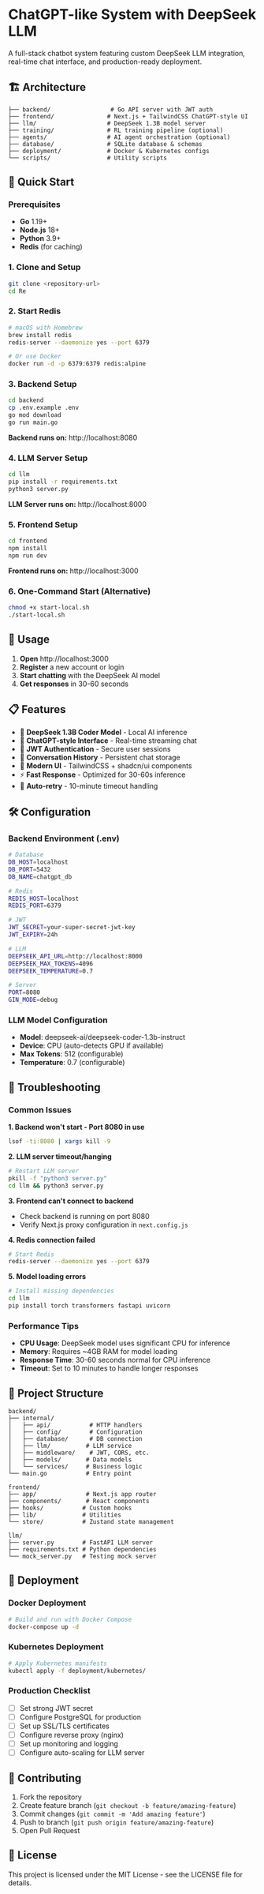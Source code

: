 # ChatGPT-like System with DeepSeek LLM

A full-stack chatbot system featuring custom DeepSeek LLM integration, real-time chat interface, and production-ready deployment.

## 🏗️ Architecture

```
├── backend/                 # Go API server with JWT auth
├── frontend/               # Next.js + TailwindCSS ChatGPT-style UI
├── llm/                    # DeepSeek 1.3B model server
├── training/               # RL training pipeline (optional)
├── agents/                 # AI agent orchestration (optional)
├── database/               # SQLite database & schemas
├── deployment/             # Docker & Kubernetes configs
└── scripts/                # Utility scripts
```

## 🚀 Quick Start

### Prerequisites
- **Go** 1.19+
- **Node.js** 18+
- **Python** 3.9+
- **Redis** (for caching)

### 1. Clone and Setup
```bash
git clone <repository-url>
cd Re
```

### 2. Start Redis
```bash
# macOS with Homebrew
brew install redis
redis-server --daemonize yes --port 6379

# Or use Docker
docker run -d -p 6379:6379 redis:alpine
```

### 3. Backend Setup
```bash
cd backend
cp .env.example .env
go mod download
go run main.go
```
**Backend runs on:** http://localhost:8080

### 4. LLM Server Setup
```bash
cd llm
pip install -r requirements.txt
python3 server.py
```
**LLM Server runs on:** http://localhost:8000

### 5. Frontend Setup
```bash
cd frontend
npm install
npm run dev
```
**Frontend runs on:** http://localhost:3000

### 6. One-Command Start (Alternative)
```bash
chmod +x start-local.sh
./start-local.sh
```

## 🎯 Usage

1. **Open** http://localhost:3000
2. **Register** a new account or login
3. **Start chatting** with the DeepSeek AI model
4. **Get responses** in 30-60 seconds

## 📋 Features

- 🤖 **DeepSeek 1.3B Coder Model** - Local AI inference
- 💬 **ChatGPT-style Interface** - Real-time streaming chat
- 🔐 **JWT Authentication** - Secure user sessions
- 💾 **Conversation History** - Persistent chat storage
- 🎨 **Modern UI** - TailwindCSS + shadcn/ui components
- ⚡ **Fast Response** - Optimized for 30-60s inference
- 🔄 **Auto-retry** - 10-minute timeout handling

## 🛠️ Configuration

### Backend Environment (.env)
```bash
# Database
DB_HOST=localhost
DB_PORT=5432
DB_NAME=chatgpt_db

# Redis
REDIS_HOST=localhost
REDIS_PORT=6379

# JWT
JWT_SECRET=your-super-secret-jwt-key
JWT_EXPIRY=24h

# LLM
DEEPSEEK_API_URL=http://localhost:8000
DEEPSEEK_MAX_TOKENS=4096
DEEPSEEK_TEMPERATURE=0.7

# Server
PORT=8080
GIN_MODE=debug
```

### LLM Model Configuration
- **Model**: deepseek-ai/deepseek-coder-1.3b-instruct
- **Device**: CPU (auto-detects GPU if available)
- **Max Tokens**: 512 (configurable)
- **Temperature**: 0.7 (configurable)

## 🔧 Troubleshooting

### Common Issues

**1. Backend won't start - Port 8080 in use**
```bash
lsof -ti:8080 | xargs kill -9
```

**2. LLM server timeout/hanging**
```bash
# Restart LLM server
pkill -f "python3 server.py"
cd llm && python3 server.py
```

**3. Frontend can't connect to backend**
- Check backend is running on port 8080
- Verify Next.js proxy configuration in `next.config.js`

**4. Redis connection failed**
```bash
# Start Redis
redis-server --daemonize yes --port 6379
```

**5. Model loading errors**
```bash
# Install missing dependencies
cd llm
pip install torch transformers fastapi uvicorn
```

### Performance Tips

- **CPU Usage**: DeepSeek model uses significant CPU for inference
- **Memory**: Requires ~4GB RAM for model loading
- **Response Time**: 30-60 seconds normal for CPU inference
- **Timeout**: Set to 10 minutes to handle longer responses

## 📁 Project Structure

```
backend/
├── internal/
│   ├── api/           # HTTP handlers
│   ├── config/        # Configuration
│   ├── database/      # DB connection
│   ├── llm/          # LLM service
│   ├── middleware/    # JWT, CORS, etc.
│   ├── models/       # Data models
│   └── services/     # Business logic
└── main.go           # Entry point

frontend/
├── app/              # Next.js app router
├── components/       # React components
├── hooks/           # Custom hooks
├── lib/             # Utilities
└── store/           # Zustand state management

llm/
├── server.py        # FastAPI LLM server
├── requirements.txt # Python dependencies
└── mock_server.py   # Testing mock server
```

## 🚢 Deployment

### Docker Deployment
```bash
# Build and run with Docker Compose
docker-compose up -d
```

### Kubernetes Deployment
```bash
# Apply Kubernetes manifests
kubectl apply -f deployment/kubernetes/
```

### Production Checklist
- [ ] Set strong JWT secret
- [ ] Configure PostgreSQL for production
- [ ] Set up SSL/TLS certificates
- [ ] Configure reverse proxy (nginx)
- [ ] Set up monitoring and logging
- [ ] Configure auto-scaling for LLM server

## 🤝 Contributing

1. Fork the repository
2. Create feature branch (`git checkout -b feature/amazing-feature`)
3. Commit changes (`git commit -m 'Add amazing feature'`)
4. Push to branch (`git push origin feature/amazing-feature`)
5. Open Pull Request

## 📄 License

This project is licensed under the MIT License - see the LICENSE file for details.
